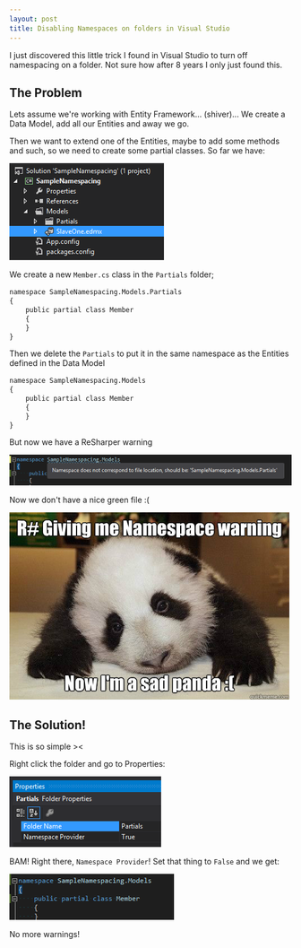 ```yaml
---
layout: post
title: Disabling Namespaces on folders in Visual Studio
---
```


I just discovered this little trick I found in Visual Studio to turn off namespacing on a folder. Not sure how after 8 years I only just found this.

## The Problem
Lets assume we're working with Entity Framework... (shiver)... We create a Data Model, add all our Entities and away we go. 

Then we want to extend one of the Entities, maybe to add some methods and such, so we need to create some partial classes. So far we have:

![](/images/visual-studio-namespacing-1.png)

We create a new `Member.cs` class in the `Partials` folder;

<!--excerpt-->

	namespace SampleNamespacing.Models.Partials
	{
	    public partial class Member
	    {
	    }
	}

Then we delete the `Partials` to put it in the same namespace as the Entities defined in the Data Model

	namespace SampleNamespacing.Models
	{
	    public partial class Member
	    {
	    }
	}

But now we have a ReSharper warning

![](/images/visual-studio-namespacing-2.png)

Now we don't have a nice green file :(

![](/images/visual-studio-namespacing-3.png)

## The Solution!

This is so simple >< 

Right click the folder and go to Properties:

![](/images/visual-studio-namespacing-4.png)

BAM! Right there, `Namespace Provider`! Set that thing to `False` and we get:

![](/images/visual-studio-namespacing-5.png)

No more warnings! 